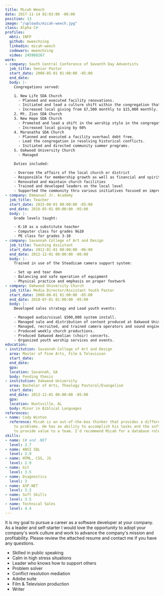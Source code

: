 ```yaml
---
title: Micah Weech
date: 2017-11-14 02:03:00 -06:00
position: 13
image: "/uploads/micah-weech.jpg"
class: Alpha C#
profiles:
  mbti: INFP
  github: mweechzing
  linkedin: micah-weech
  codewars: mweechzing
  video: 245988267
work:
- company: South Central Conference of Seventh Day Adventists
  job_title: Senior Pastor
  start_date: 2008-05-01 01:00:00 -05:00
  end_date: 
  body: |-
    Congregations served:

    1. New Life SDA Church
      - Planned and executed facility renovations.
      - Initiated and lead a culture shift within the congregation that increased weekly attendance.
      - Increased local giving from $7,500 monthly to $15,000 monthly.
    2. Mt. Zion SDA Church
    3. New Hope SDA Church
      - Promoted and lead a shift in the worship style in the congregation. That increased weekly attendance.
      - Increased local giving by 60%
    4. Maranatha SDA Church
      - Planned and executed a facility overhaul debt free.
      - Lead the congregation in resolving historical conflicts.
      - Initiated and directed community summer programs.
    5. Oakwood University Church
      - Managed

    Duties included:

    - Oversee the affairs of the local church or district
    - Responsible for membership growth as well as financial and spiritual growth
    - Renovated and maintain church facilities
    - Trained and developed leaders on the local level
    - Supported the community thru various initiatives focused on improving the quality of life
- company: Emmanuel Jr. Academy
  job_title: Teacher
  start_date: 2015-08-01 00:00:00 -05:00
  end_date: 2016-05-01 00:00:00 -05:00
  body: |-
    Grade levels taught:

    - K-10 as a substitute teacher
    - Computer class for grades 9&10
    - PE class for grades 3-10
- company: Savannah College of Art and Design
  job_title: Teaching Assistant
  start_date: 2012-01-01 00:00:00 -06:00
  end_date: 2012-12-01 00:00:00 -06:00
  body: |-
    Trained in use of the Steadicam camera support system:

    - Set up and tear down
    - Balancing and safe operation of equipment
    - Physical practice and emphasis on proper footwork
- company: Oakwood University Church
  job_title: Media Director/Assistant Youth Pastor
  start_date: 2008-08-01 01:00:00 -05:00
  end_date: 2010-07-01 01:00:00 -05:00
  body: |-
    Developed sales strategy and Lead youth events:

    - Managed audio/visual $500,000 system install.
    - Managed sale and distribution of content produced at Oakwood University Church for world wide distribution.
    - Managed, recruited, and trained camera operators and sound engineers.
    - Produced weekly church productions.
    - Produced Oakwood Aeolian (choir) concerts.
    - Organized youth worship services and events.
education:
- institution: Savannah College of Art and Design
  area: Master of Fine Arts, Film & Television
  start_date: 
  end_date: 
  gpa: 
  location: Savannah, GA
  body: Pending thesis
- institution: Oakwood University
  area: Bachelor of Arts, Theology Pastoral/Evangelism
  start_date: 
  end_date: 2013-11-01 00:00:00 -05:00
  gpa: 
  location: Huntsville, AL
  body: Minor in Biblical Languages
references:
- name: Cody Winton
  reference: Micah is an out-of-the-box thinker that provides a different perspective
    to problems. He has an ability to accomplish his tasks and the soft skills necessary
    to provide value to a team. I'd recommend Micah for a database role.
skills:
- name: C# and .NET
  level: 2.7
- name: ANSI SQL
  level: 2.9
- name: HTML, CSS, JS
  level: 2.9
- name: Git
  level: 3.5
- name: Diagnostics
  level: 3
- name: ASP.NET
  level: 3.2
- name: Soft Skills
  level: 3.5
- name: Technical Sales
  level: 4.4
---
```


It is my goal to pursue a career as a software developer at your company. As a leader and self-starter I would love the opportunity to adopt your company's work culture and work to advance the company's mission and profitability. Please review the attached resume and contact me if you have any questions.

- Skilled in public speaking
- Calm in high stress situations
- Leader who knows how to support others
- Problem solver
- Conflict resolution mediation
- Adobe suite
- Film & Television production
- Writer